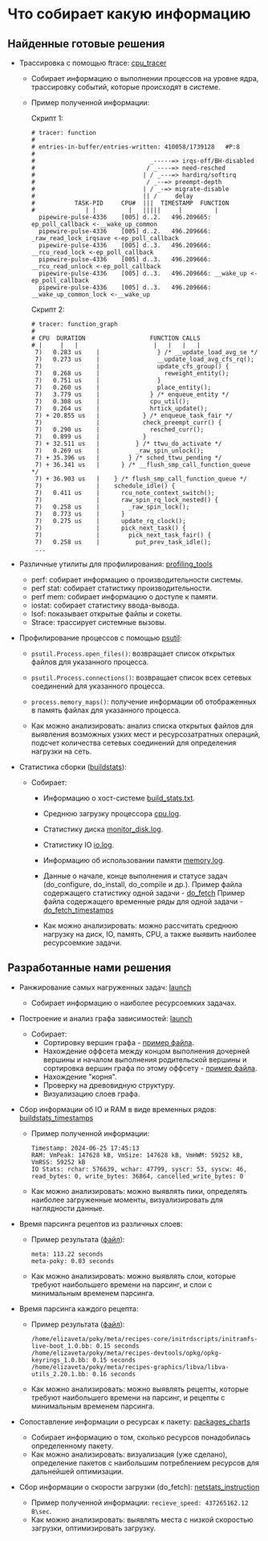# Что собирает какую информацию

## Найденные готовые решения

* Трассировка с помощью ftrace: [cpu_tracer](../yocto_profiling_tools/cpu_tracer.md)
  - Собирает информацию о выполнении процессов на уровне ядра, трассировку событий, которые происходят в системе.
  - Пример полученной информации:
    
    Скрипт 1:
    ```text
    # tracer: function
    #
    # entries-in-buffer/entries-written: 410058/1739128   #P:8
    #
    #                                _-----=> irqs-off/BH-disabled
    #                               / _----=> need-resched
    #                              | / _---=> hardirq/softirq
    #                               / _--=> preempt-depth
    #                              | / _-=> migrate-disable
    #                              || /     delay
    #           TASK-PID     CPU#  |||  TIMESTAMP  FUNCTION
    #              | |         |   |||||     |         |
      pipewire-pulse-4336    [005] d..2.   496.209665: ep_poll_callback <-__wake_up_common
      pipewire-pulse-4336    [005] d..2.   496.209666: _raw_read_lock_irqsave <-ep_poll_callback
      pipewire-pulse-4336    [005] d..3.   496.209666: __rcu_read_lock <-ep_poll_callback
      pipewire-pulse-4336    [005] d..3.   496.209666: __rcu_read_unlock <-ep_poll_callback
      pipewire-pulse-4336    [005] d..3.   496.209666: __wake_up <-ep_poll_callback
      pipewire-pulse-4336    [005] d..3.   496.209666: __wake_up_common_lock <-__wake_up
    ```
    Скрипт 2:
    ```text
    # tracer: function_graph
    #
    # CPU  DURATION                  FUNCTION CALLS
    # |     |   |                     |   |   |   |
     7)   0.283 us    |                } /* __update_load_avg_se */
     7)   0.273 us    |                __update_load_avg_cfs_rq();
     7)               |                update_cfs_group() {
     7)   0.268 us    |                  reweight_entity();
     7)   0.751 us    |                }
     7)   0.260 us    |                place_entity();
     7)   3.779 us    |              } /* enqueue_entity */
     7)   0.308 us    |              cpu_util();
     7)   0.264 us    |              hrtick_update();
     7) + 20.855 us   |            } /* enqueue_task_fair */
     7)               |            check_preempt_curr() {
     7)   0.290 us    |              resched_curr();
     7)   0.899 us    |            }
     7) + 32.511 us   |          } /* ttwu_do_activate */
     7)   0.269 us    |          _raw_spin_unlock();
     7) + 35.396 us   |        } /* sched_ttwu_pending */
     7) + 36.341 us   |      } /* __flush_smp_call_function_queue */
     7) + 36.903 us   |    } /* flush_smp_call_function_queue */
     7)               |    schedule_idle() {
     7)   0.411 us    |      rcu_note_context_switch();
     7)               |      raw_spin_rq_lock_nested() {
     7)   0.258 us    |        _raw_spin_lock();
     7)   0.773 us    |      }
     7)   0.275 us    |      update_rq_clock();
     7)               |      pick_next_task() {
     7)               |        pick_next_task_fair() {
     7)   0.258 us    |          put_prev_task_idle();
     ...
    ```

* Различные утилиты для профилирования: [profiling_tools](./profilling_tools.md)
  - perf: собирает информацию о производительности системы.
  - perf stat: собирает статистику производительности.
  - perf mem: собирает информацию о доступе к памяти.
  - iostat: собирает статистику ввода-вывода.
  - lsof: показывает открытые файлы и сокеты.
  - Strace: трассирует системные вызовы.

* Профилирование процессов с помощью [psutil](./psutil_lsof.md):
  - `psutil.Process.open_files()`: возвращает список открытых файлов для указанного процесса.
  - `psutil.Process.connections()`: возвращает список всех сетевых соединений для указанного процесса.
  - `process.memory_maps()`: получение информации об отображенных в память файлах для указанного процесса.

  - Как можно анализировать: анализ списка открытых файлов для выявления возможных узких мест и ресурсозатратных операций, подсчет количества сетевых соединений для определения нагрузки на сеть.

* Статистика сборки ([buildstats](../yocto_build/yocto_buildstats.md)):
  - Собирает:
    - Информацию о хост-системе [build_stats.txt](logs/build_stats.txt).
    - Среднюю загрузку процессора [cpu.log](logs/cpu.log).
    - Статистику диска [monitor_disk.log](logs/monitor_disk.log).
    - Статистику IO [io.log](logs/io.log).
    - Информацию об использовании памяти [memory.log](logs/memory.log).
    - Данные о начале, конце выполнения и статусе задач (do_configure, do_install, do_compile и др.).
  Пример файла содержащего статистику одной задачи - [do_fetch](logs/do_fetch.txt)
  Пример файла содержащего временные ряды для одной задачи - [do_fetch_timestamps](logs/do_fetch_timestamps.txt)
    
    - Как можно анализировать: можно рассчитать среднюю нагрузку на диск, IO, память, CPU, а также выявить наиболее ресурсоемкие задачи.

## Разработанные нами решения

* Ранжирование самых нагруженных задач: [launch](../yocto_profiling_tools/launch.md)
  - Собирает информацию о наиболее ресурсоемких задачах.

* Построение и анализ графа зависимостей: [launch](../yocto_profiling_tools/launch.md)
  - Собирает:
    - Сортировку вершин графа - [пример файла](logs/tasks-order.txt).
    - Нахождение оффсета между концом выполнения дочерней вершины и началом выполнения родительской вершины и сортировка вершин графа по этому оффсету - [пример файла](logs/task-order-sorted-offset.txt).
    - Нахождение "корня".
    - Проверку на древовидную структуру.
    - Визуализацию слоев графа.

* Сбор информации об IO и RAM в виде временных рядов: [buildstats_timestamps](https://github.com/moevm/os_profiling/blob/77b1476f8f5d8eb507c7887274aafdd615f64891/build/buildstats_timestamps/buildstats.patch)
    - Пример полученной информации:
      ```
      Timestamp: 2024-06-25 17:45:13
      RAM: VmPeak: 147628 kB, VmSize: 147628 kB, VmHWM: 59252 kB, VmRSS: 59252 kB
      IO Stats: rchar: 576639, wchar: 47799, syscr: 53, syscw: 46, read_bytes: 0, write_bytes: 36864, cancelled_write_bytes: 0
      ```
    - Как можно анализировать: можно выявлять пики, определять наиболее загруженные моменты, визуализировать для наглядности данные.

* Время парсинга рецептов из различных слоев:
    - Пример результата ([файл](logs/layer_parsing_time.log)):
      ```
      meta: 113.22 seconds
      meta-poky: 0.03 seconds
      ```
    - Как можно анализировать: можно выявлять слои, которые требуют наибольшего времени на парсинг, и слои с минимальным временем парсинга.

* Время парсинга каждого рецепта:
    - Пример результата ([файл](logs/recipe_parsing_time.log)):
      ```
      /home/elizaveta/poky/meta/recipes-core/initrdscripts/initramfs-live-boot_1.0.bb: 0.15 seconds
      /home/elizaveta/poky/meta/recipes-devtools/opkg/opkg-keyrings_1.0.bb: 0.15 seconds
      /home/elizaveta/poky/meta/recipes-graphics/libva/libva-utils_2.20.1.bb: 0.16 seconds
      ```
    - Как можно анализировать: можно выявлять рецепты, которые требуют наибольшего времени на парсинг, и рецепты с минимальным временем парсинга.

* Сопоставление информации о ресурсах к пакету: [packages_charts](../../src/packages-charts/packages_charts.md)
  - Собирает информацию о том, сколько ресурсов понадобилась определенному пакету.
  - Как можно анализировать: визуализация (уже сделано), определение пакетов с наибольшим потреблением ресурсов для дальнейшей оптимизации.

* Сбор информации о скорости загрузки (do_fetch): [netstats_instruction](https://github.com/moevm/os_profiling/blob/d8f3d754a654bb7150eaeac9e3c6942985120f1d/netstats_instruction.md)
  - Пример полученной информации: `recieve_speed: 437265162.12 B\sec`.
  - Как можно анализировать: выявлять места с низкой скоростью загрузки, оптимизировать загрузку.